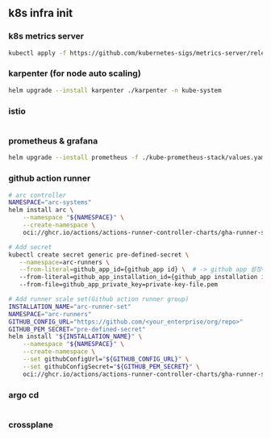 ## k8s infra init

### k8s metrics server

```bash
kubectl apply -f https://github.com/kubernetes-sigs/metrics-server/releases/latest/download/components.yaml
```

### karpenter (for node auto scaling)

```bash
helm upgrade --install karpenter ./karpenter -n kube-system
```

### istio

```bash

```

### prometheus & grafana

```bash
helm upgrade --install prometheus -f ./kube-prometheus-stack/values.yaml ./kube-prometheus-stack -n observability --create-namespace
```

### github action runner

```bash
# arc controller
NAMESPACE="arc-systems"
helm install arc \
    --namespace "${NAMESPACE}" \
    --create-namespace \
    oci://ghcr.io/actions/actions-runner-controller-charts/gha-runner-scale-set-controller

# Add secret
kubectl create secret generic pre-defined-secret \
   --namespace=arc-runners \
   --from-literal=github_app_id={github_app id} \  # -> github app 설정에서 확인 가능
   --from-literal=github_app_installation_id={github_app installation id} \ # -> organization에 github app 설치하면 url에서 확인 가능
   --from-file=github_app_private_key=private-key-file.pem

# Add runner scale set(Github action runner group)
INSTALLATION_NAME="arc-runner-set"
NAMESPACE="arc-runners"
GITHUB_CONFIG_URL="https://github.com/<your_enterprise/org/repo>"
GITHUB_PEM_SECRET="pre-defined-secret"
helm install "${INSTALLATION_NAME}" \
    --namespace "${NAMESPACE}" \
    --create-namespace \
    --set githubConfigUrl="${GITHUB_CONFIG_URL}" \
    --set githubConfigSecret="${GITHUB_PEM_SECRET}" \
    oci://ghcr.io/actions/actions-runner-controller-charts/gha-runner-scale-set
```

### argo cd

```

```

### crossplane

```

```
